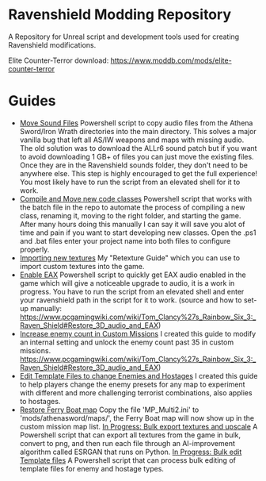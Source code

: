 # Ravenshield Modding Repository 
A Repository for Unreal script and development tools used for creating Ravenshield modifications. 

Elite Counter-Terror download: https://www.moddb.com/mods/elite-counter-terror

# Guides
- [Move Sound Files](Move-SoundFiles.ps1)
Powershell script to copy audio files from the Athena Sword/Iron Wrath directories into the main directory. This solves a major vanilla bug that left all AS/IW weapons and maps with missing audio. The old solution was to download the ALLr6 sound patch but if you want to avoid downloading 1 GB+ of files you can just move the existing files. Once they are in the Ravenshield sounds folder, they don't need to be anywhere else. This step is highly encouraged to get the full experience! You most likely have to run the script from an elevated shell for it to work.
- [Compile and Move new code classes](Ravenshield-CompileMove.ps1)
Powershell script that works with the batch file in the repo to automate the process of compiling a new class, renaming it, moving to the right folder, and starting the game. After many hours doing this manually I can say it will save you alot of time and pain if you want to start developing new classes. Open the .ps1 and .bat files enter your project name into both files to configure properly.
- [Importing new textures](RetextureGuide.md)
My "Retexture Guide" which you can use to import custom textures into the game.
- [Enable EAX](SetRegistryEAX.ps1)
Powershell script to quickly get EAX audio enabled in the game which will give a noticeable upgrade to audio, it is a work in progress. You have to run the script from an elevated shell and enter your ravenshield path in the script for it to work. (source and how to set-up manually: https://www.pcgamingwiki.com/wiki/Tom_Clancy%27s_Rainbow_Six_3:_Raven_Shield#Restore_3D_audio_and_EAX) 
- [Increase enemy count in Custom Missions](IncreaseEnemyCount.md)
I created this guide to modify an internal setting  and unlock the enemy count past 35 in custom missions. 
https://www.pcgamingwiki.com/wiki/Tom_Clancy%27s_Rainbow_Six_3:_Raven_Shield#Restore_3D_audio_and_EAX) 
- [Edit Template Files to change Enemies and Hostages](TemplateEditing.md)
I created this guide to help players change the enemy presets for any map to experiment with different and more challenging terrorist combinations, also applies to hostages. 
- [Restore Ferry Boat map](MP_Multi2.ini)
Copy the file 'MP_Multi2.ini' to 'mods/athenasword/maps/', the Ferry Boat map will now show up in the custom mission map list.
[In Progress: Bulk export textures and upscale](RvSBulkImageConvert.ps1) 
A Powershell script that can export all textures from the game in bulk, convert to png, and then run each file through an AI-improvement algorithm called ESRGAN that runs on Python. 
[In Progress: Bulk edit Template files](BulkEdit-TemplateFiles.ps1) 
A Powershell script that can process bulk editing of template files for enemy and hostage types. 
